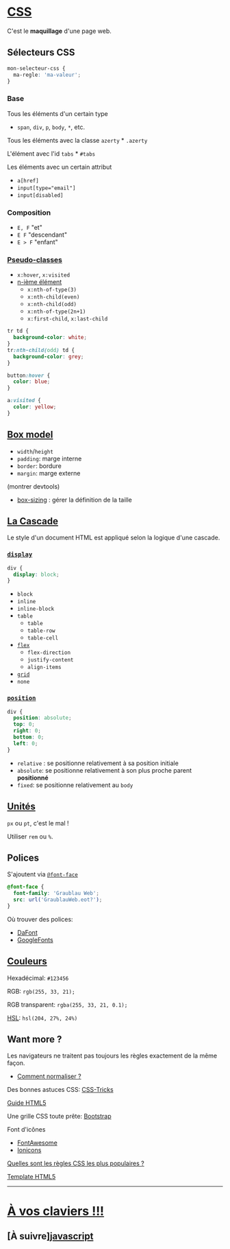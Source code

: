 # [CSS](https://developer.mozilla.org/fr/docs/Web/CSS)

C'est le **maquillage** d'une page web.

## Sélecteurs CSS

```css
mon-selecteur-css {
  ma-regle: 'ma-valeur';
}
```

### Base

Tous les éléments d'un certain type

- `span`, `div`, `p`, `body`, `*`, etc.

Tous les éléments avec la classe `azerty` \* `.azerty`

L'élément avec l'id `tabs` \* `#tabs`

Les éléments avec un certain attribut

- `a[href]`
- `input[type="email"]`
- `input[disabled]`

### Composition

- `E, F` "et"
- `E F` "descendant"
- `E > F` "enfant"

### [Pseudo-classes](https://developer.mozilla.org/fr/docs/Web/CSS/Pseudo-classes)

- `x:hover`, `x:visited`
- [n-ième élément](https://developer.mozilla.org/fr/docs/Web/CSS/:nth-child)
  - `x:nth-of-type(3)`
  - `x:nth-child(even)`
  - `x:nth-child(odd)`
  - `x:nth-of-type(2n+1)`
  - `x:first-child`, `x:last-child`

```css
tr td {
  background-color: white;
}
tr:nth-child(odd) td {
  background-color: grey;
}

button:hover {
  color: blue;
}

a:visited {
  color: yellow;
}
```

## [Box model](https://developer.mozilla.org/en-US/docs/Learn/CSS/Introduction_to_CSS/Box_model)

- `width`/`height`
- `padding`: marge interne
- `border`: bordure
- `margin`: marge externe

(montrer devtools)

- [box-sizing](https://developer.mozilla.org/fr/docs/Web/CSS/box-sizing) : gérer la définition de la taille

## [La Cascade](https://developer.mozilla.org/fr/docs/Apprendre/CSS/Introduction_%C3%A0_CSS/La_cascade_et_l_h%C3%A9ritage)

Le style d'un document HTML est appliqué selon la logique d'une cascade.

### [`display`](https://developer.mozilla.org/fr/docs/Web/CSS/display)

```css
div {
  display: block;
}
```

- `block`
- `inline`
- `inline-block`
- `table`
  - `table`
  - `table-row`
  - `table-cell`
- [`flex`](https://css-tricks.com/snippets/css/a-guide-to-flexbox/)
  - `flex-direction`
  - `justify-content`
  - `align-items`
- [`grid`](https://css-tricks.com/snippets/css/complete-guide-grid/)
- `none`

### [`position`](https://developer.mozilla.org/fr/docs/Web/CSS/position)

```css
div {
  position: absolute;
  top: 0;
  right: 0;
  bottom: 0;
  left: 0;
}
```

- `relative` : se positionne relativement à sa position initiale
- `absolute`: se positionne relativement à son plus proche parent **positionné**
- `fixed`: se positionne relativement au `body`

## [Unités](https://developer.mozilla.org/en-US/docs/Web/CSS/length#rem)

`px` ou `pt`, c'est le mal !

Utiliser `rem` ou `%`.

## Polices

S'ajoutent via [`@font-face`](https://www.paulirish.com/2009/bulletproof-font-face-implementation-syntax/)

```css
@font-face {
  font-family: 'Graublau Web';
  src: url('GraublauWeb.eot?');
}
```

Où trouver des polices:

- [DaFont](https://www.dafont.com/fr/)
- [GoogleFonts](https://fonts.google.com/)

## [Couleurs](https://fr.wikipedia.org/wiki/Couleur_du_Web)

Hexadécimal: `#123456`

RGB: `rgb(255, 33, 21);`

RGB transparent: `rgba(255, 33, 21, 0.1);`

[HSL](http://fr.wikipedia.org/wiki/Teinte_Saturation_Luminosit%C3%A9#Mod.C3.A8les_colorim.C3.A9triques): `hsl(204, 27%, 24%)`

## Want more ?

Les navigateurs ne traitent pas toujours les règles exactement de la même façon.

- [Comment normaliser ?](http://necolas.github.io/normalize.css/)

Des bonnes astuces CSS: [CSS-Tricks](https://css-tricks.com/guides/)

[Guide HTML5](http://html5please.com/)

Une grille CSS toute prête: [Bootstrap](http://getbootstrap.com/)

Font d'icônes

- [FontAwesome](http://fortawesome.github.io/Font-Awesome/)
- [Ionicons](https://ionicons.com/)

[Quelles sont les règles CSS les plus populaires ?](https://www.chromestatus.com/metrics/css/popularity)

[Template HTML5](https://github.com/h5bp/html5-boilerplate)

---

# [À vos claviers !!!](./presse.md)

## [À suivre][javascript](./javascript.md)
